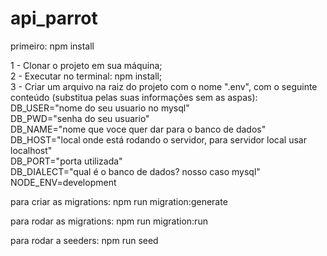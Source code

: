 # api_parrot

primeiro: npm install 

1 - Clonar o projeto em sua máquina;</br> 2 - Executar no terminal: npm install;</br> 3 - Criar um arquivo na raiz do projeto com o nome ".env", com o seguinte conteúdo (substitua pelas suas informações sem as aspas):</br>   DB_USER="nome do seu usuario no mysql"</br>   DB_PWD="senha do seu usuario"</br>   DB_NAME="nome que voce quer dar para o banco de dados"</br>   DB_HOST="local onde está rodando o servidor, para servidor local usar localhost"</br>   DB_PORT="porta utilizada"</br>   DB_DIALECT="qual é o banco de dados? nosso caso mysql"</br>   NODE_ENV=development</br>


para criar as migrations: npm run migration:generate

para rodar as migrations: npm run migration:run

para rodar a seeders: npm run seed
